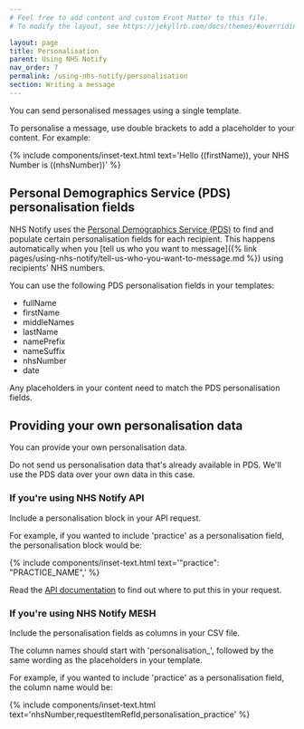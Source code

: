 ```yaml
---
# Feel free to add content and custom Front Matter to this file.
# To modify the layout, see https://jekyllrb.com/docs/themes/#overriding-theme-defaults

layout: page
title: Personalisation
parent: Using NHS Notify
nav_order: 7
permalink: /using-nhs-notify/personalisation
section: Writing a message
---
```


You can send personalised messages using a single template.

To personalise a message, use double brackets to add a placeholder to your content. For example:

{% include components/inset-text.html
    text='Hello ((firstName)), your NHS Number is ((nhsNumber))'
%}

## Personal Demographics Service (PDS) personalisation fields

NHS Notify uses the [Personal Demographics Service (PDS)](https://digital.nhs.uk/services/personal-demographics-service) to find and populate certain personalisation fields for each recipient. This happens automatically when you [tell us who you want to message]({% link pages/using-nhs-notify/tell-us-who-you-want-to-message.md %}) using recipients' NHS numbers.

You can use the following PDS personalisation fields in your templates:

- fullName
- firstName
- middleNames
- lastName
- namePrefix
- nameSuffix
- nhsNumber
- date

Any placeholders in your content need to match the PDS personalisation fields.

## Providing your own personalisation data

You can provide your own personalisation data.

Do not send us personalisation data that's already available in PDS. We'll use the PDS data over your own data in this case.

### If you're using NHS Notify API

Include a personalisation block in your API request.

For example, if you wanted to include 'practice' as a personalisation field, the personalisation block would be:

{% include components/inset-text.html
text='"practice": "PRACTICE_NAME",'
%}

Read the [API documentation](https://digital.nhs.uk/developer/api-catalogue/nhs-notify#post-/v1/message-batches) to find out where to put this in your request.

### If you're using NHS Notify MESH

Include the personalisation fields as columns in your CSV file.

The column names should start with 'personalisation\_', followed by the same wording as the placeholders in your template.

For example, if you wanted to include 'practice' as a personalisation field, the column name would be:

{% include components/inset-text.html
    text='nhsNumber,requestItemRefId,personalisation_practice'
%}
